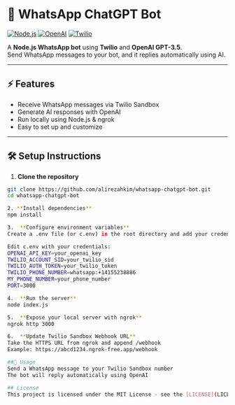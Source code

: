 # 🚀 WhatsApp ChatGPT Bot

[![Node.js](https://img.shields.io/badge/Node.js-18.x-green)](https://nodejs.org/)
[![OpenAI](https://img.shields.io/badge/OpenAI-API-blue)](https://platform.openai.com/)
[![Twilio](https://img.shields.io/badge/Twilio-WhatsApp-red)](https://www.twilio.com/whatsapp)

A **Node.js WhatsApp bot** using **Twilio** and **OpenAI GPT-3.5**.  
Send WhatsApp messages to your bot, and it replies automatically using AI.

---

## ⚡ Features

- Receive WhatsApp messages via Twilio Sandbox  
- Generate AI responses with OpenAI
- Run locally using Node.js & ngrok  
- Easy to set up and customize  

---

## 🛠️ Setup Instructions

1. **Clone the repository** 
```bash
git clone https://github.com/alirezahkim/whatsapp-chatgpt-bot.git
cd whatsapp-chatgpt-bot

2. **Install dependencies**
npm install

3.  **Configure environment variables**
Create a .env file (or c.env) in the root directory and add your credentials

Edit c.env with your credentials:
OPENAI_API_KEY=your_openai_key
TWILIO_ACCOUNT_SID=your_twilio_sid
TWILIO_AUTH_TOKEN=your_twilio_token
TWILIO_PHONE_NUMBER=whatsapp:+14155238886
MY_PHONE_NUMBER=your_phone_number
PORT=3000

4.  **Run the server**
node index.js

5.  **Expose your local server with ngrok**
ngrok http 3000

6.  **Update Twilio Sandbox Webhook URL**
Take the HTTPS URL from ngrok and append /webhook
Example: https://abcd1234.ngrok-free.app/webhook

##💬 Usage
Send a WhatsApp message to your Twilio Sandbox number
The bot will reply automatically using OpenAI

## License
This project is licensed under the MIT License - see the [LICENSE](LICENSE) file for details.


